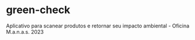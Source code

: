 # green-check
Aplicativo para scanear produtos e retornar seu impacto ambiental - Oficina M.a.n.a.s. 2023
